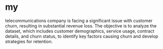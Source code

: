 # my
 telecommunications company is facing a significant issue with customer churn, resulting in substantial revenue loss. The objective is to analyze the dataset, which includes customer demographics, service usage, contract details, and churn status, to identify key factors causing churn and develop strategies for retention.

